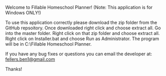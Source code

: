 Welcome to Fillable Homeschool Planner! (Note: This application is for Windows ONLY!)

To use this application correctly please download the zip folder from the GitHub repsoitory. Once downloaded right click and choose extract all. Go into the master folder. Right click on that zip folder and choose extract all. Right click on Installer.bat and choose Run as Administrator. The program will be in C:\Fillable Homeschool Planner.

If you have any bug fixes or questions you can email the developer at:
fellers.ben1@gmail.com

Thanks!
